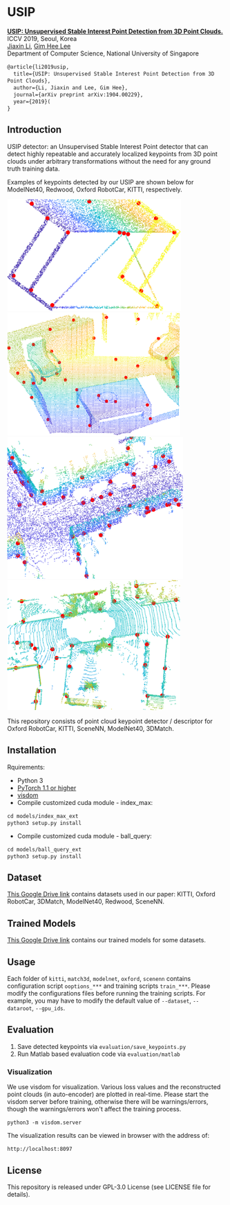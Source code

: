 # USIP
[**USIP: Unsupervised Stable Interest Point Detection from 3D Point Clouds.**](https://arxiv.org/abs/1904.00229) ICCV 2019, 
Seoul, Korea <br/>
[Jiaxin Li](https://www.jiaxinli.me/), [Gim Hee Lee](https://sites.google.com/site/gimheelee/) <br/>
Department of Computer Science, National University of Singapore

```
@article{li2019usip,
  title={USIP: Unsupervised Stable Interest Point Detection from 3D Point Clouds},
  author={Li, Jiaxin and Lee, Gim Hee},
  journal={arXiv preprint arXiv:1904.00229},
  year={2019}(
}
```

## Introduction
USIP detector: an Unsupervised Stable Interest Point detector that can detect highly repeatable and accurately localized keypoints from 3D point clouds under arbitrary transformations without the need for any ground truth training data.

Examples of keypoints detected by our USIP are shown below for ModelNet40, Redwood, Oxford RobotCar, KITTI, respectively.

![ModelNet40](results/modelnet.png)
![Redwood](results/redwood.png)
![Oxford RobotCar](results/oxford.png)
![KITTI](results/kitti.png)

This repository consists of point cloud keypoint detector / descriptor for Oxford RobotCar, KITTI, SceneNN, ModelNet40, 3DMatch.

## Installation
Rquirements:
- Python 3
- [PyTorch 1.1 or higher](http://pytorch.org/)
- [visdom](https://github.com/facebookresearch/visdom)
- Compile customized cuda module - index_max:
```
cd models/index_max_ext
python3 setup.py install
```
- Compile customized cuda module - ball_query:
```
cd models/ball_query_ext
python3 setup.py install
```

## Dataset
[This Google Drive link](https://drive.google.com/open?id=1e3m4jZxtJmBbtPoL2nIYVGPN9G4-p8fg) contains datasets used in our paper: KITTI, Oxford RobotCar, 3DMatch, ModelNet40, Redwood, SceneNN.

## Trained Models
[This Google Drive link](https://drive.google.com/open?id=1aUX5yEsTjwZmBzEOGdKUgq80NQQNJ3d9) contains our trained models for some datasets.

## Usage
Each folder of `kitti`, `match3d`, `modelnet`, `oxford`, `scenenn` contains configuration script `ooptions_***` and training scripts `train_***`. Please modify the configurations files before running the training scripts. For example, you may have to modify the default value of `--dataset`, `--dataroot`, `--gpu_ids`.

## Evaluation
1. Save detected keypoints via ``evaluation/save_keypoints.py``
2. Run Matlab based evaluation code via ``evaluation/matlab``

### Visualization
We use visdom for visualization. Various loss values and the reconstructed point clouds (in auto-encoder) are plotted in real-time. Please start the visdom server before training, otherwise there will be warnings/errors, though the warnings/errors won't affect the training process.
```
python3 -m visdom.server
```
The visualization results can be viewed in browser with the address of:
```
http://localhost:8097
```

## License
This repository is released under GPL-3.0 License (see LICENSE file for details).